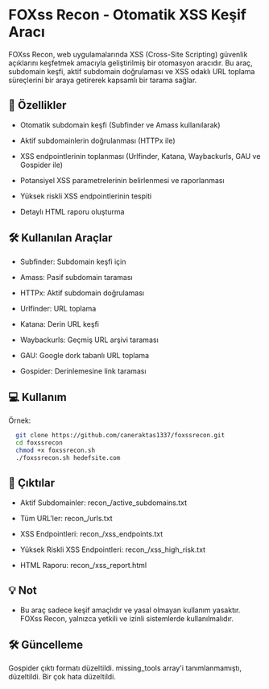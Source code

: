 
# FOXss Recon - Otomatik XSS Keşif Aracı

FOXss Recon, web uygulamalarında XSS (Cross-Site Scripting) güvenlik açıklarını keşfetmek amacıyla geliştirilmiş bir otomasyon aracıdır. Bu araç, subdomain keşfi, aktif subdomain doğrulaması ve XSS odaklı URL toplama süreçlerini bir araya getirerek kapsamlı bir tarama sağlar.


## 🚀 Özellikler

- Otomatik subdomain keşfi (Subfinder ve Amass kullanılarak)

- Aktif subdomainlerin doğrulanması (HTTPx ile)

- XSS endpointlerinin toplanması (Urlfinder, Katana, Waybackurls, GAU ve Gospider ile)

- Potansiyel XSS parametrelerinin belirlenmesi ve raporlanması

- Yüksek riskli XSS endpointlerinin tespiti

- Detaylı HTML raporu oluşturma
## 🛠️ Kullanılan Araçlar

- Subfinder: Subdomain keşfi için

- Amass: Pasif subdomain taraması

- HTTPx: Aktif subdomain doğrulaması

- Urlfinder: URL toplama

- Katana: Derin URL keşfi

- Waybackurls: Geçmiş URL arşivi taraması

- GAU: Google dork tabanlı URL toplama

- Gospider: Derinlemesine link taraması

  
## 💻 Kullanım


Örnek:

```bash 
  git clone https://github.com/caneraktas1337/foxssrecon.git
  cd foxssrecon
  chmod +x foxssrecon.sh
  ./foxssrecon.sh hedefsite.com
```
    
## 📂 Çıktılar

- Aktif Subdomainler: recon_<domain>/active_subdomains.txt

- Tüm URL'ler: recon_<domain>/urls.txt

- XSS Endpointleri: recon_<domain>/xss_endpoints.txt

- Yüksek Riskli XSS Endpointleri: recon_<domain>/xss_high_risk.txt

- HTML Raporu: recon_<domain>/xss_report.html

  
##  💡 Not

- Bu araç sadece keşif amaçlıdır ve yasal olmayan kullanım yasaktır. FOXss Recon, yalnızca yetkili ve izinli sistemlerde kullanılmalıdır.


## 🛠️ Güncelleme

Gospider çıktı formatı düzeltildi.
missing_tools array'i tanımlanmamıştı, düzeltildi.
Bir çok hata düzeltildi.

  
